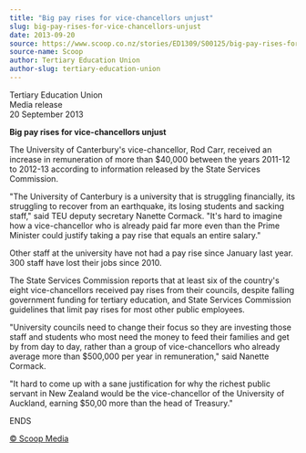 ```yaml
---
title: "Big pay rises for vice-chancellors unjust"
slug: big-pay-rises-for-vice-chancellors-unjust
date: 2013-09-20
source: https://www.scoop.co.nz/stories/ED1309/S00125/big-pay-rises-for-vice-chancellors-unjust.htm
source-name: Scoop
author: Tertiary Education Union
author-slug: tertiary-education-union
---
```


<p>Tertiary Education Union<br>Media release<br>20 September
2013</p>

<p><strong>Big pay rises for vice-chancellors
unjust</strong></p>

<p>The University of Canterbury's
vice-chancellor, Rod Carr, received an increase in
remuneration of more than $40,000 between the years 2011-12
to 2012-13 according to information released by the State Services
Commission.</p>

<p>"The University of Canterbury is a
university that is struggling financially, its struggling to
recover from an earthquake, its losing students and sacking
staff," said TEU deputy secretary Nanette Cormack. "It's
hard to imagine how a vice-chancellor who is already paid
far more even than the Prime Minister could justify taking a
pay rise that equals an entire salary."</p>

<p>Other staff at the
university have not had a pay rise since January last year.
300 staff have lost their jobs since 2010.</p>

<p>The State
Services Commission reports that at least six of the
country's eight vice-chancellors received pay rises from
their councils, despite falling government funding for
tertiary education, and State Services Commission guidelines
that limit pay rises for most other public
employees.</p>

<p>"University councils need to change their focus
so they are investing those staff and students who most need
the money to feed their families and get by from day to day,
rather than a group of vice-chancellors who already average
more than $500,000 per year in remuneration," said Nanette
Cormack.</p>

<p>"It hard to come up with a sane justification for
why the richest public servant in New Zealand would be the
vice-chancellor of the University of Auckland, earning
$50,00 more than the head of
Treasury."</p>

<p>ENDS</p><p>
<a href="http://www.scoop.co.nz/about/terms.html" target="_blank"><span>© Scoop Media</span></a>
         </p>